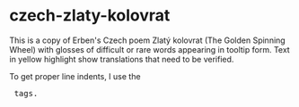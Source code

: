 # czech-zlaty-kolovrat
This is a copy of Erben's Czech poem Zlatý kolovrat (The Golden Spinning Wheel) with glosses of difficult or rare words appearing in tooltip form.
Text in yellow highlight show translations that need to be verified.

To get proper line indents, I use the <pre> tags.

